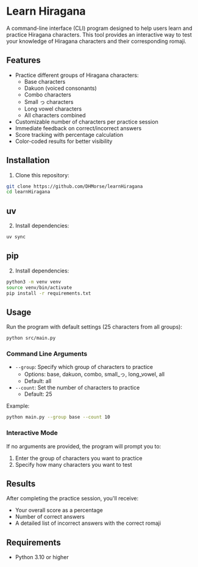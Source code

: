 # Learn Hiragana

A command-line interface (CLI) program designed to help users learn and practice Hiragana characters. This tool provides an interactive way to test your knowledge of Hiragana characters and their corresponding romaji.

## Features

- Practice different groups of Hiragana characters:
  - Base characters
  - Dakuon (voiced consonants)
  - Combo characters
  - Small っ characters
  - Long vowel characters
  - All characters combined
- Customizable number of characters per practice session
- Immediate feedback on correct/incorrect answers
- Score tracking with percentage calculation
- Color-coded results for better visibility

## Installation

1. Clone this repository:
```bash
git clone https://github.com/DHMorse/learnHiragana
cd learnHiragana
```
## uv

2. Install dependencies:
```bash
uv sync
```

## pip

2. Install dependencies:
```bash
python3 -m venv venv
source venv/bin/activate
pip install -r requirements.txt
```

## Usage

Run the program with default settings (25 characters from all groups):
```bash
python src/main.py
```

### Command Line Arguments

- `--group`: Specify which group of characters to practice
  - Options: base, dakuon, combo, small_っ, long_vowel, all
  - Default: all
- `--count`: Set the number of characters to practice
  - Default: 25

Example:
```bash
python main.py --group base --count 10
```

### Interactive Mode

If no arguments are provided, the program will prompt you to:
1. Enter the group of characters you want to practice
2. Specify how many characters you want to test

## Results

After completing the practice session, you'll receive:
- Your overall score as a percentage
- Number of correct answers
- A detailed list of incorrect answers with the correct romaji

## Requirements

- Python 3.10 or higher